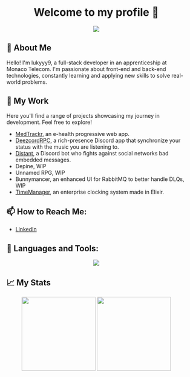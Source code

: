 <div align="center">
  <h1>Welcome to my profile 👋</h1>
</div>

<div align="center">
  <img style="margin: auto;" src="https://i.imgur.com/tJCUMEz.png"/>
</div>

<div style="margin: 15px;">
  <h2>🚀 About Me</h2>
  <p>Hello! I'm lukyyy9, a full-stack developer in an apprenticeship at Monaco Telecom. I'm passionate about front-end and back-end technologies, constantly learning and applying new skills to solve real-world problems.</p>

  <h2>🎯 My Work</h2>
  <p>Here you'll find a range of projects showcasing my journey in development. Feel free to explore!</p>
  
  - [MedTrackr](https://github.com/lukyyy9/medtrackr-fe), an e-health progressive web app.
  - [DeezcordRPC](https://github.com/lukyyy9/DeezcordRPC), a rich-presence Discord app that synchronize your status with the music you are listening to.
  - [Distant](https://github.com/lukyyy9/Distant-Bot), a Discord bot who fights against social networks bad embedded messages.
  - Depine, WIP
  - Unnamed RPG, WIP
  - Bunnymancer, an enhanced UI for RabbitMQ to better handle DLQs, WIP
  - [TimeManager](https://github.com/lukyyy9/T-POO-700-NCE_10), an enterprise clocking system made in Elixir.
  

  <h2>📫 How to Reach Me:</h2>
  
  - [LinkedIn](https://www.linkedin.com/in/lucas-buonocore)

  <h2 align="left">🧰 Languages and Tools:</h2>
  
  <p align="center">
    <a href="https://skillicons.dev">
      <img src="https://skillicons.dev/icons?i=androidstudio,apple,arduino,autocad,aws,azure,c,cpp,cloudflare,css,debian,discord,bots,discordjs,docker,dynamodb,elixir,figma,firebase,gamemakerstudio,git,github,githubactions,gitlab,heroku,hibernate,html,idea,instagram,java,js,jest,kali,kubernetes,latex,materialui,maven,mongodb,mysql,nestjs,nextjs,nodejs,notion,npm,ps,postgres,postman,powershell,py,rabbitmq,react,rust,spring,tailwind,tauri,threejs,ts,ubuntu,vite,vscode,vue,windows" />
    </a>
  </p>


  <h2>📈 My Stats</h2>

<div align="center">
  <img style="height:195px;" src="https://github-readme-stats.vercel.app/api/?username=lukyyy9"/>
  <img style="height:195px;" src="https://github-readme-stats.vercel.app/api/top-langs/?username=lukyyy9&layout=donut"/>
</div>
